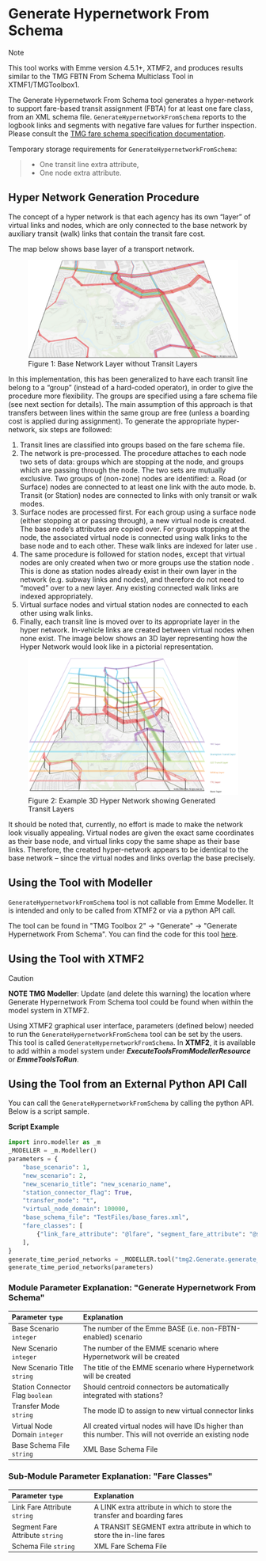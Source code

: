 # **Generate Hypernetwork From Schema**
> [!NOTE]
>This tool works with Emme version 4.5.1+, XTMF2, and produces results similar to the TMG FBTN From Schema Multiclass Tool in XTMF1/TMGToolbox1.

The Generate Hypernetwork From Schema tool generates a hyper-network to support fare-based transit assignment (FBTA) for at least one fare class, from an XML schema file. `GenerateHypernetworkFromSchema` reports to the logbook links and segments with negative fare values for further inspection. Please consult the [TMG fare schema specification documentation](http://tmg.utoronto.ca/doc/1.6/gtamodel/user_guide/file_formats/fare_schema_file_specification.html). 

Temporary storage requirements for `GenerateHypernetworkFromSchema`: 
> * One transit line extra attribute, 
> * One node extra attribute. 

## Hyper Network Generation Procedure

The concept of a hyper network is that each agency has its own “layer” of virtual links and nodes, which are only connected to the base network by auxiliary transit (walk) links that contain the transit fare cost.

The map below shows base layer of a transport network.
<figure>
    <img src="images/base_network.png"
         alt="Example Base Layer">
    <figcaption>Figure 1: Base Network Layer without Transit Layers</figcaption>
</figure>

In this implementation, this has been generalized to have each transit line belong to a “group” (instead of a hard-coded operator), in order to give the procedure more flexibility. The groups are specified using a fare schema file (see next section for details). The main assumption of this approach is that transfers between lines within the same group are free (unless a boarding cost is applied during assignment). To generate the appropriate hyper-network, six steps are followed:
1.	Transit lines are classified into groups based on the fare schema file.
2.	The network is pre-processed. The procedure attaches to each node two sets of data: groups which are stopping at the node, and groups which are passing through the node. The two sets are mutually exclusive. Two groups of (non-zone) nodes are identified:
a.	Road (or Surface) nodes are connected to at least one link with the auto mode.
b.	Transit (or Station) nodes are connected to links with only transit or walk modes. 
3.	Surface nodes are processed first. For each group using a surface node (either stopping at or passing through), a new virtual node is created. The base node’s attributes are copied over. For groups stopping at the node, the associated virtual node is connected using walk links to the base node and to each other. These walk links are indexed for later use .
4.	The same procedure is followed for station nodes, except that virtual nodes are only created when two or more groups use the station node . This is done as station nodes already exist in their own layer in the network (e.g. subway links and nodes), and therefore do not need to “moved” over to a new layer. Any existing connected walk links are indexed appropriately.
5.	Virtual surface nodes and virtual station nodes are connected to each other using walk links.
6.	Finally, each transit line is moved over to its appropriate layer in the hyper network. In-vehicle links are created between virtual nodes when none exist. The image below shows an 3D layer representing how the Hyper Network would look like in a pictorial representation.

<figure>
    <img src="images/hyper_network.png"
         alt="Example Hyper Network Layer">
    <figcaption>Figure 2: Example 3D Hyper Network showing Generated Transit Layers</figcaption>
</figure>

It should be noted that, currently, no effort is made to make the network look visually appealing. Virtual nodes are given the exact same coordinates as their base node, and virtual links copy the same shape as their base links. Therefore, the created hyper-network appears to be identical to the base network – since the virtual nodes and links overlap the base precisely.

## **Using the Tool with Modeller**
`GenerateHypernetworkFromSchema` tool is not callable from Emme Modeller. It is intended and only to be called from XTMF2 or via a python API call.

The tool can be found in "TMG Toolbox 2" -> "Generate" -> "Generate Hypernetwork From Schema". You can
find the code for this tool [here](https://github.com/TravelModellingGroup/TMG.EMME/blob/master/TMG.EMME/TMGToolbox2/src/Generate/generate_hypernetwork_from_schema.py).

## **Using the Tool with XTMF2**
> [!CAUTION]
> **NOTE TMG Modeller**: Update (and delete this warning) the location where Generate Hypernetwork From Schema tool could be found when within the model system in XTMF2.

Using XTMF2 graphical user interface, parameters (defined below) needed to run the `GenerateHypernetworkFromSchema` tool can be set by the users. This tool is called `GenerateHypernetworkFromSchema`. In **XTMF2**, it is available to add within a model system under ***ExecuteToolsFromModellerResource*** or ***EmmeToolsToRun***.

## **Using the Tool from an External Python API Call**
You can call the `GenerateHypernetworkFromSchema` by calling the python API. Below is a script sample.

**Script Example**
```python
import inro.modeller as _m
_MODELLER = _m.Modeller()
parameters = {
    "base_scenario": 1,
    "new_scenario": 2,
	"new_scenario_title": "new_scenario_name",
    "station_connector_flag": True,
    "transfer_mode": "t",
    "virtual_node_domain": 100000,
    "base_schema_file": "TestFiles/base_fares.xml",
    "fare_classes": [
        {"link_fare_attribute": "@lfare", "segment_fare_attribute": "@sfare", "schema_file": "TestFiles/fares.xml"}
    ],
}
generate_time_period_networks = _MODELLER.tool("tmg2.Generate.generate_time_period_networks")
generate_time_period_networks(parameters)
```

### Module Parameter Explanation: "Generate Hypernetwork From Schema"

|Parameter `type`|Explanation|
| :----------------------------- | :---------------------------------------------- |
|Base Scenario `integer` | The number of the Emme BASE (i.e. non-FBTN-enabled) scenario|
|New Scenario `integer` | The number of the EMME scenario where Hypernetwork will be created|
|New Scenario Title `string` | The title of the EMME scenario where Hypernetwork will be created|
|Station Connector Flag `boolean` | Should centroid connectors be automatically integrated with stations?|
|Transfer Mode `string` | The mode ID to assign to new virtual connector links|
|Virtual Node Domain `integer` | All created virtual nodes will have IDs higher than this number. This will not override an existing node|
|Base Schema File `string` | XML Base Schema File|

### Sub-Module Parameter Explanation: "Fare Classes"
| Parameter `type`| Explanation  |
| :----------------------------- | :---------------------------------------------- |
|Link Fare Attribute `string` | A LINK extra attribute in which to store the transfer and boarding fares|
|Segment Fare Attribute `string` | A TRANSIT SEGMENT extra attribute in which to store the in-line fares|
|Schema File `string` | XML Fare Schema File|